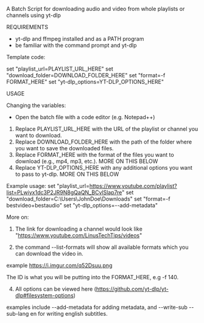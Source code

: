 A Batch Script for downloading audio and video from whole playlists or channels using yt-dlp

REQUIREMENTS

 - yt-dlp and ffmpeg installed and as a PATH program
 - be familiar with the command prompt and yt-dlp

Template code:

set "playlist_url=PLAYLIST_URL_HERE"
set "download_folder=DOWNLOAD_FOLDER_HERE"
set "format=-f FORMAT_HERE"
set "yt-dlp_options=YT-DLP_OPTIONS_HERE"

USAGE

Changing the variables:

 - Open the batch file with a code editor (e.g. Notepad++) 

1. Replace PLAYLIST_URL_HERE with the URL of the playlist or channel you want to download.
2. Replace DOWNLOAD_FOLDER_HERE with the path of the folder where you want to save the downloaded files.
3. Replace FORMAT_HERE with the format of the files you want to download (e.g., mp4, mp3, etc.). MORE ON THIS BELOW 
4. Replace YT-DLP_OPTIONS_HERE with any additional options you want to pass to yt-dlp. MORE ON THIS BELOW


Example usage:
set "playlist_url=https://www.youtube.com/playlist?list=PLwiyx1dc3P2JR9N8gQaQN_BCvlSlap7re"
set "download_folder=C:\Users\JohnDoe\Downloads"
set "format=-f bestvideo+bestaudio"
set "yt-dlp_options=--add-metadata"


More on:

1. The link for downloading a channel would look like "https://www.youtube.com/LinusTechTips/videos"

3. the command --list-formats will show all available formats which you can download the video in. 

example
https://i.imgur.com/q52Dsuu.png

The ID is what you will be putting into the FORMAT_HERE, e.g -f 140.


4. All options can be viewed here (https://github.com/yt-dlp/yt-dlp#filesystem-options)

examples include --add-metadata for adding metadata, and --write-sub --sub-lang en for writing english subtitles.







